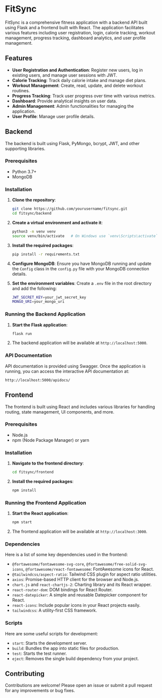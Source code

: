# FitSync

FitSync is a comprehensive fitness application with a backend API built using Flask and a frontend built with React. The application facilitates various features including user registration, login, calorie tracking, workout management, progress tracking, dashboard analytics, and user profile management.

## Features

- **User Registration and Authentication**: Register new users, log in existing users, and manage user sessions with JWT.
- **Calorie Tracking**: Track daily calorie intake and manage diet plans.
- **Workout Management**: Create, read, update, and delete workout routines.
- **Progress Tracking**: Track user progress over time with various metrics.
- **Dashboard**: Provide analytical insights on user data.
- **Admin Management**: Admin functionalities for managing the application.
- **User Profile**: Manage user profile details.

## Backend

The backend is built using Flask, PyMongo, bcrypt, JWT, and other supporting libraries.

### Prerequisites

- Python 3.7+
- MongoDB

### Installation

1. **Clone the repository**:
   ```bash
   git clone https://github.com/yourusername/fitsync.git
   cd fitsync/backend
   ```

2. **Create a virtual environment and activate it**:
   ```bash
   python3 -m venv venv
   source venv/bin/activate   # On Windows use `venv\Scripts\activate`
   ```

3. **Install the required packages**:
   ```bash
   pip install -r requirements.txt
   ```

4. **Configure MongoDB**:
   Ensure you have MongoDB running and update the `Config` class in the `config.py` file with your MongoDB connection details.

5. **Set the environment variables**:
   Create a `.env` file in the root directory and add the following:
   ```bash
   JWT_SECRET_KEY=your_jwt_secret_key
   MONGO_URI=your_mongo_uri
   ```

### Running the Backend Application

1. **Start the Flask application**:
   ```bash
   flask run
   ```

2. The backend application will be available at `http://localhost:5000`.

### API Documentation

API documentation is provided using Swagger. Once the application is running, you can access the interactive API documentation at:

```
http://localhost:5000/apidocs/
```

## Frontend

The frontend is built using React and includes various libraries for handling routing, state management, UI components, and more.

### Prerequisites

- Node.js
- npm (Node Package Manager) or yarn

### Installation

1. **Navigate to the frontend directory**:
   ```bash
   cd fitsync/frontend
   ```

2. **Install the required packages**:
   ```bash
   npm install
   ```

### Running the Frontend Application

1. **Start the React application**:
   ```bash
   npm start
   ```

2. The frontend application will be available at `http://localhost:3000`.

### Dependencies

Here is a list of some key dependencies used in the frontend:

- `@fortawesome/fontawesome-svg-core`, `@fortawesome/free-solid-svg-icons`, `@fortawesome/react-fontawesome`: FontAwesome icons for React.
- `@tailwindcss/aspect-ratio`: Tailwind CSS plugin for aspect ratio utilities.
- `axios`: Promise-based HTTP client for the browser and Node.js.
- `chart.js` and `react-chartjs-2`: Charting library and its React wrapper.
- `react-router-dom`: DOM bindings for React Router.
- `react-datepicker`: A simple and reusable Datepicker component for React.
- `react-icons`: Include popular icons in your React projects easily.
- `tailwindcss`: A utility-first CSS framework.

### Scripts

Here are some useful scripts for development:

- `start`: Starts the development server.
- `build`: Bundles the app into static files for production.
- `test`: Starts the test runner.
- `eject`: Removes the single build dependency from your project.

## Contributing

Contributions are welcome! Please open an issue or submit a pull request for any improvements or bug fixes.
